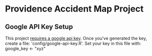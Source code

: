 
# Providence Accident Map Project

## Google API Key Setup
This project [requires a google api key](https://developers.google.com/maps/documentation/geocoding/get-api-key). Once you've generated the key, create a file: 'config/google-api-key.R'. Set your key in this file with: google_key <- "xyz"
